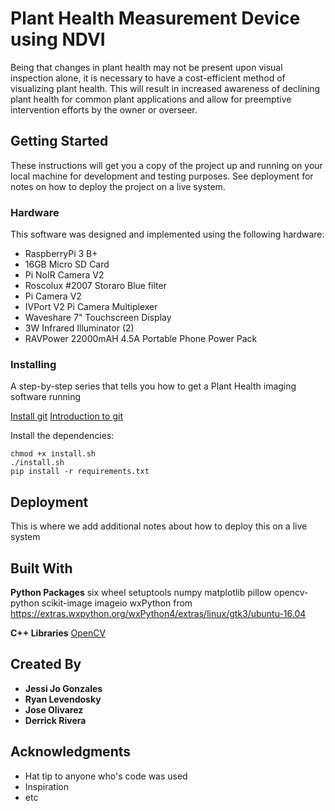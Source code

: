 # Plant Health Measurement Device using NDVI

Being that changes in plant health may not be present upon visual inspection alone, it is necessary to have a cost-efficient method of visualizing plant health. This will result in increased awareness of declining plant health for common plant applications and allow for preemptive intervention efforts by the owner or overseer. 



## Getting Started

These instructions will get you a copy of the project up and running on your local machine for development and testing purposes. See deployment for notes on how to deploy the project on a live system.



### Hardware 

This software was designed and implemented using the following hardware:
* RaspberryPi 3 B+
* 16GB Micro SD Card
* Pi NoIR Camera V2 
* Roscolux #2007 Storaro Blue filter
* Pi Camera V2
* IVPort V2 Pi Camera Multiplexer 
* Waveshare 7" Touchscreen Display
* 3W Infrared Illuminator (2)
* RAVPower 22000mAH 4.5A Portable Phone Power Pack



### Installing

A step-by-step series that tells you how to get a Plant Health imaging software running

[Install git](https://projects.raspberrypi.org/en/projects/getting-strated-with-git/4)
[Introduction to git](https://product.hubspot.com/blog/git-and-github-tutorial-for-beginners)

Install the dependencies:
```
chmod +x install.sh
./install.sh
pip install -r requirements.txt
```


## Deployment

This is where we add additional notes about how to deploy this on a live system



## Built With

**Python Packages**
six
wheel
setuptools
numpy
matplotlib
pillow
opencv-python
scikit-image
imageio
wxPython from https://extras.wxpython.org/wxPython4/extras/linux/gtk3/ubuntu-16.04 

**C++ Libraries**
[OpenCV]()



## Created By

* **Jessi Jo Gonzales**
* **Ryan Levendosky**
* **Jose Olivarez**
* **Derrick Rivera**



## Acknowledgments

* Hat tip to anyone who's code was used
* Inspiration
* etc
